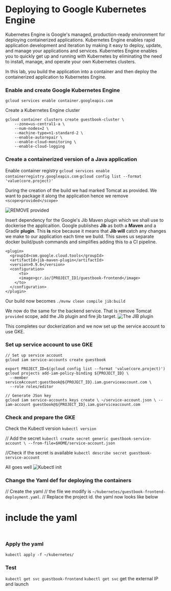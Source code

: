 # Deploying to Google Kubernetes Engine

Kubernetes Engine is Google's managed, production-ready environment for deploying containerized applications. Kubernetes Engine enables rapid application development and iteration by making it easy to deploy, update, and manage your applications and services. Kubernetes Engine enables you to quickly get up and running with Kubernetes by eliminating the need to install, manage, and operate your own Kubernetes clusters.

In this lab, you build the application into a container and then deploy the containerized application to Kubernetes Engine.

###  Enable and create Google Kubernetes Engine 
`gcloud services enable container.googleapis.com`

Create a Kubernetes Engine cluster
```
gcloud container clusters create guestbook-cluster \
    --zone=us-central1-a \
    --num-nodes=2 \
    --machine-type=n1-standard-2 \
    --enable-autorepair \
    --enable-cloud-monitoring \
    --enable-cloud-logging
```

### Create a containerized version of a Java application
Enable container registry
`gcloud services enable containerregistry.googleapis.com`
`gcloud config list --format 'value(core.project)'`

During the creation of the build we had marked Tomcat as provided. We want to package it along the application hence we remove `<scope>provided</scope>`

![REMOVE provided](https://i.imgur.com/XTmkHkT.png)

Insert dependency for the Google's Jib Maven plugin which we shall use to dockerise the applicaition. Google publishes **Jib** as both a **Maven** and a Gradle **plugin**. This **is** nice because it means that **Jib will** catch any changes we make to our application each time we build. This saves us separate docker build/push commands and simplifies adding this to a CI pipeline.

```
<plugin>
  <groupId>com.google.cloud.tools</groupId>
  <artifactId>jib-maven-plugin</artifactId>
  <version>0.9.6</version>
  <configuration>
	  <to>
      <image>gcr.io/[PROJECT_ID]/guestbook-frontend</image>
    </to>
  </configuration>
</plugin>

```
Our build now becomes
`./mvnw clean compile jib:build`

We now do the same for the backend service. That is remove Tomcat `provided` scope, add the Jib plugin and fire jib target. 
![The JIB plugin ](https://i.imgur.com/SvI6eoy.png)

This completes our dockerization and we now set up the service account to use GKE.

### Set up service account to use GKE
```
// Set up service account
gcloud iam service-accounts create guestbook

export PROJECT_ID=$(gcloud config list --format 'value(core.project)')
gcloud projects add-iam-policy-binding ${PROJECT_ID} \
  --member serviceAccount:guestbook@${PROJECT_ID}.iam.gserviceaccount.com \
  --role roles/editor

// Generate JSon key
gcloud iam service-accounts keys create \ ~/service-account.json \ --iam-account guestbook@${PROJECT_ID}.iam.gserviceaccount.com

```

### Check and prepare the GKE
Check the Kubectl version 
`kubectl version`

// Add the secret
`kubectl create secret generic guestbook-service-account \ --from-file=$HOME/service-account.json`

//Check if the secret is available
`kubectl describe secret guestbook-service-account`

All goes well
![Kubectl init](https://i.imgur.com/pKkXuJR.png)

### Change the Yaml def for deploying the containers
// Create the yaml
// the file we modify is `~/kubernetes/guestbook-frontend-deployment.yaml`. 
// Replace the project id. 
the yaml now looks like below 
# include the yaml
```


```

### Apply the yaml 
`kubectl apply -f ~/kubernetes/`

### Test 
`kubectl get svc guestbook-frontend`
`kubectl get svc`
get the external IP and launch



<!--stackedit_data:
eyJoaXN0b3J5IjpbMTg2NDYzNzEwNCw0NTA4MDc0MjMsMTkyMj
E2MTAzNCwyMTE5NTc1MTksLTgyODE0MDIxMSwtNDcyNDA5ODU1
LC0xOTAwNTQ5ODYyXX0=
-->
